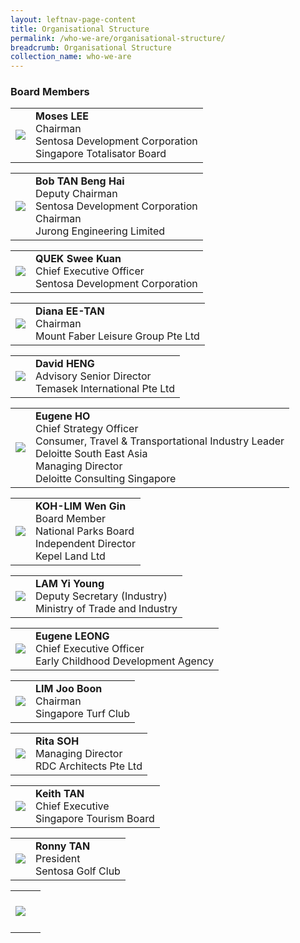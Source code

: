 ```yaml
---
layout: leftnav-page-content
title: Organisational Structure
permalink: /who-we-are/organisational-structure/
breadcrumb: Organisational Structure
collection_name: who-we-are
---
```


### **Board Members**

<table class="col is-6">
  <tr>
    <td class="col is-3-tablet">
      <img src="/images/organisational-structure/MrMosesLEE.jpg">
    </td>
    <td class="col is-9-tablet">
      <b>Moses LEE</b>
      <br>Chairman
      <br>Sentosa Development Corporation
      <br>Singapore Totalisator Board
    </td>
  </tr>
</table>


<table>
  <tr>
    <td>
      <img src="/images/organisational-structure/MrBobTANBengHai.jpg">
    </td>
    <td>
      <b>Bob TAN Beng Hai</b>
      <br>Deputy Chairman
      <br>Sentosa Development Corporation
      <br>Chairman
      <br>Jurong Engineering Limited
    </td>
  </tr>
</table>  

<table>
  <tr>
    <td>
      <img src="/images/organisational-structure/MrQUEKSweeKuan.jpg">
    </td>
    <td>
      <b>QUEK Swee Kuan</b>
      <br>Chief Executive Officer
      <br>Sentosa Development Corporation
    </td>
  </tr>
</table> 

<table>
  <tr>
    <td>
      <img src="/images/organisational-structure/MsDianaEE-TAN.jpg">
    </td>
    <td>
      <b>Diana EE-TAN</b>
      <br>Chairman
      <br>Mount Faber Leisure Group Pte Ltd
    </td>
  </tr>
</table> 

<table>
  <tr>
    <td>
      <img src="/images/organisational-structure/MrDavidHENG.jpg">
    </td>
    <td>
      <b>David HENG</b>
      <br>Advisory Senior Director
      <br>Temasek International Pte Ltd
    </td>
  </tr>
</table> 

<table>
  <tr>
    <td>
      <img src="/images/organisational-structure/MrEugeneHO.jpg">
    </td>
    <td>
      <b>Eugene HO</b>
      <br>Chief Strategy Officer
      <br>Consumer, Travel & Transportational Industry Leader
      <br>Deloitte South East Asia
      <br>Managing Director
      <br>Deloitte Consulting Singapore
    </td>
  </tr>
</table> 

<table>
  <tr>
    <td>
      <img src="/images/organisational-structure/MsKOH-LIMWenGin.jpg">
    </td>
    <td>
      <b>KOH-LIM Wen Gin</b>
      <br>Board Member 
      <br>National Parks Board
      <br>Independent Director
      <br>Kepel Land Ltd
    </td>
  </tr>
</table>  

<table>
  <tr>
    <td>
      <img src="/images/organisational-structure/MrLAMYiYoung.jpg">
    </td>
    <td>
      <b>LAM Yi Young</b>
      <br>Deputy Secretary (Industry)
      <br>Ministry of Trade and Industry
    </td>
  </tr>
</table>  

<table>
  <tr>
    <td>
      <img src="/images/organisational-structure/MrEugeneLEONG.jpg">
    </td>
    <td>
      <b>Eugene LEONG</b>
      <br>Chief Executive Officer
      <br>Early Childhood Development Agency
    </td>
  </tr>
</table>  

<table>
  <tr>
    <td>
      <img src="/images/organisational-structure/MrLIMJooBoon.jpg">
    </td>
    <td>
      <b>LIM Joo Boon</b>
      <br>Chairman
      <br>Singapore Turf Club
    </td>
  </tr>
</table>  

<table>
  <tr>
    <td>
      <img src="/images/organisational-structure/MsRitaSOH.jpg">
    </td>
    <td>
      <b>Rita SOH</b>
      <br>Managing Director
      <br>RDC Architects Pte Ltd
    </td>
  </tr>
</table>  

<table>
  <tr>
    <td>
      <img src="/images/organisational-structure/MrKeithTAN.jpg">
    </td>
    <td>
      <b>Keith TAN</b>
      <br>Chief Executive
      <br>Singapore Tourism Board
    </td>
  </tr>
</table>  

<table>
  <tr>
    <td>
      <img src="/images/organisational-structure/MrRonnyTAN.jpg">
    </td>
    <td>
      <b>Ronny TAN</b>
      <br>President
      <br>Sentosa Golf Club
    </td>
  </tr>
</table>  


<table>
  <tr>
    <td>
      <img src="/images/organisational-structure/">
    </td>
    <td>
      <b></b>
      <br>
      <br>
      <br>
    </td>
  </tr>
</table>  
